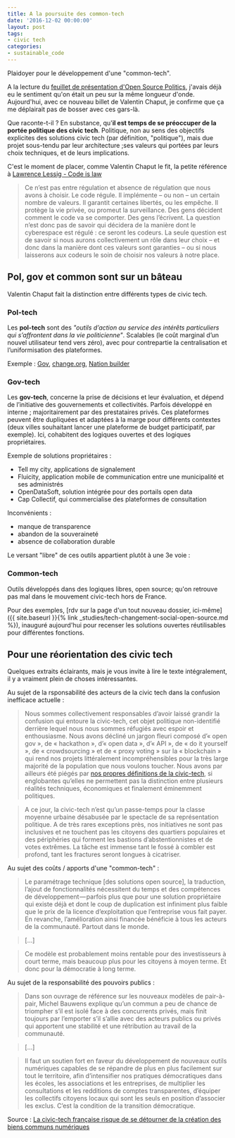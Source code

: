 ```yaml
---
title: A la poursuite des common-tech
date: '2016-12-02 00:00:00'
layout: post
tags:
- civic tech
categories:
- sustainable_code
---
```


Plaidoyer pour le développement d'une "common-tech".

<!--more-->

A la lecture du [feuillet de présentation d'Open Source Politics](https://medium.com/open-source-politics/notre-histoire-c61bbec90334#.p1996qyqy), j'avais déjà eu le sentiment qu'on était un peu sur la même longueur d'onde. Aujourd'hui, avec ce nouveau billet de Valentin Chaput, je confirme que ça me déplairait pas de bosser avec ces gars-là.

Que raconte-t-il ? En substance, qu'**il est temps de se préoccuper de la portée politique des civic tech**. Politique, non au sens des objectifs explicites des solutions civic tech (par définition, "politique"), mais due projet sous-tendu par leur architecture ;ses valeurs qui portées par leurs choix techniques, et de leurs implications.

C'est le moment de placer, comme Valentin Chaput le fit, la petite référence à [Lawrence Lessig - Code is law](https://framablog.org/2010/05/22/code-is-law-lessig/)

> Ce n’est pas entre régulation et absence de régulation que nous avons à choisir. Le code régule. Il implémente – ou non – un certain nombre de valeurs. Il garantit certaines libertés, ou les empêche. Il protège la vie privée, ou promeut la surveillance. Des gens décident comment le code va se comporter. Des gens l’écrivent. La question n’est donc pas de savoir qui décidera de la manière dont le cyberespace est régulé  : ce seront les codeurs. La seule question est de savoir si nous aurons collectivement un rôle dans leur choix – et donc dans la manière dont ces valeurs sont garanties – ou si nous laisserons aux codeurs le soin de choisir nos valeurs à notre place.


## Pol, gov et common sont sur un bâteau

Valentin Chaput fait la distinction entre différents types de civic tech.

### Pol-tech

Les **pol-tech** sont des *"outils d’action au service des intérêts particuliers qui s’affrontent dans la vie politicienne"*. Scalables (le coût marginal d’un nouvel utilisateur tend vers zéro), avec pour contrepartie la centralisation et l’uniformisation des plateformes.

Exemple : [Gov](http://www.gov-app.net/), [change.org](https://www.change.org/), [Nation builder](http://nationbuilder.com/)

### Gov-tech

Les **gov-tech**, concerne la prise de décisions et leur évaluation, et dépend de l’initiative des gouvernements et collectivités. Parfois développé en interne ; majoritairement par des prestataires privés. Ces plateformes peuvent être dupliquées et adaptées à la marge pour différents contextes (deux villes souhaitant lancer une plateforme de budget participatif, par exemple). Ici, cohabitent des logiques ouvertes et des logiques propriétaires.

Exemple de solutions propriétaires :
- Tell my city, applications de signalement
- Fluicity, application mobile de communication entre une municipalité et ses administrés
- OpenDataSoft, solution intégrée pour des portails open data
- Cap Collectif, qui commercialise des plateformes de consultation

Inconvénients :
- manque de transparence
- abandon de la souveraineté
- absence de collaboration durable

Le versant "libre" de ces outils appartient plutôt à une 3e voie :

### Common-tech

Outils développés dans des logiques libres, open source; qu'on retrouve pas mal dans le mouvement civic-tech hors de France.

Pour des exemples, [rdv sur la page d'un tout nouveau dossier, ici-même]({{ site.baseurl }}{% link _studies/tech-changement-social-open-source.md %}), inauguré aujourd'hui pour recenser les solutions ouvertes réutilisables pour différentes fonctions.

## Pour une réorientation des civic tech

Quelques extraits éclairants, mais je vous invite à lire le texte intégralement, il y a vraiment plein de choses intéressantes.

Au sujet de la rsponsabilité des acteurs de la civic tech dans la confusion inefficace actuelle :
> Nous sommes collectivement responsables d’avoir laissé grandir la confusion qui entoure la civic-tech, cet objet politique non-identifié derrière lequel nous nous sommes réfugiés avec espoir et enthousiasme. Nous avons décliné un jargon fleuri composé d’« open gov », de « hackathon », d’« open data », d’« API », de « do it yourself », de « crowdsourcing » et de « proxy voting » sur la « blockchain » qui rend nos projets littéralement incompréhensibles pour la très large majorité de la population que nous voulons toucher. Nous avons par ailleurs été piégés par [nos propres définitions de la civic-tech](https://medium.com/france/la-civic-tech-arrivera-t-elle-%C3%A0-r%C3%A9pondre-au-d%C3%A9sir-d-alternative-d%C3%A9mocratique-c4222d6124d0#.ymr8pybmb), si englobantes qu’elles ne permettent pas la distinction entre plusieurs réalités techniques, économiques et finalement éminemment politiques.

> A ce jour, la civic-tech n’est qu’un passe-temps pour la classe moyenne urbaine désabusée par le spectacle de sa représentation politique. A de très rares exceptions près, nos initiatives ne sont pas inclusives et ne touchent pas les citoyens des quartiers populaires et des périphéries qui forment les bastions d’abstentionnistes et de votes extrêmes. La tâche est immense tant le fossé à combler est profond, tant les fractures seront longues à cicatriser.

Au sujet des coûts / apports d'une "common-tech" :

> Le paramétrage technique [des solutions open source], la traduction, l’ajout de fonctionnalités nécessitent du temps et des compétences de développement — parfois plus que pour une solution propriétaire qui existe déjà et dont le coup de duplication est infiniment plus faible que le prix de la licence d’exploitation que l’entreprise vous fait payer. En revanche, l’amélioration ainsi financée bénéficie à tous les acteurs de la communauté. Partout dans le monde.

> [...]


> Ce modèle est probablement moins rentable pour des investisseurs à court terme, mais beaucoup plus pour les citoyens à moyen terme. Et donc pour la démocratie à long terme.

Au sujet de la responsabilité des pouvoirs publics :

> Dans son ouvrage de référence sur les nouveaux modèles de pair-à-pair, Michel Bauwens explique qu’un commun a peu de chance de triompher s’il est isolé face à des concurrents privés, mais finit toujours par l’emporter s’il s’allie avec des acteurs publics ou privés qui apportent une stabilité et une rétribution au travail de la communauté.

> [...]

> Il faut un soutien fort en faveur du développement de nouveaux outils numériques capables de se répandre de plus en plus facilement sur tout le territoire, afin d’intensifier nos pratiques démocratiques dans les écoles, les associations et les entreprises, de multiplier les consultations et les redditions de comptes transparentes, d’équiper les collectifs citoyens locaux qui sont les seuls en position d’associer les exclus. C’est la condition de la transition démocratique.




Source : [La civic-tech française risque de se détourner de la création des biens communs numériques][source]

[source]: https://medium.com/open-source-politics/la-civic-tech-fran%C3%A7aise-risque-de-se-d%C3%A9tourner-de-la-cr%C3%A9ation-des-biens-communs-num%C3%A9riques-dont-9ebcf5c55c2e#.7j14lefsc
